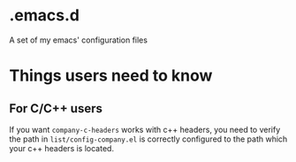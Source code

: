 # .emacs.d
A set of my emacs' configuration files

# Things users need to know
## For C/C++ users
If you want `company-c-headers` works with c++ headers, you need to verify the
path in `list/config-company.el` is correctly configured to the path which your
c++ headers is located.

